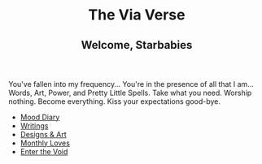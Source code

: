 <!DOCTYPE html>
<html lang="en">
<head>
<meta charset="UTF-8" />
<meta name="viewport" content="width=device-width, initial-scale=1" />
<title>The Via Verse</title>

<!-- Fonts -->
<link href="https://fonts.googleapis.com/css2?family=Cormorant+Garamond:wght@400;700&family=Dancing+Script&display=swap" rel="stylesheet" />

<!-- Stylesheet -->
<link rel="stylesheet" href="style.css" />
</head>
<body>
<div class="spellbook">
  <header>
    <h1>The Via Verse</h1>
    <h2>Welcome, Starbabies</h2>
  </header>
  <section class="intro">
    <p>
      You've fallen into my frequency...  
      You're in the presence of all that I am...  
      Words, Art, Power, and Pretty Little Spells.  
      Take what you need. Worship nothing.  
      Become everything.  
      Kiss your expectations good-bye.
    </p>
  </section>
  <nav>
    <ul>
      <li><a href="diary.html">Mood Diary</a></li>
      <li><a href="writings.html">Writings</a></li>
      <li><a href="offerings.html">Designs & Art</a></li>
      <li><a href="loves.html">Monthly Loves</a></li>
      <li><a href="#" id="secret-link">Enter the Void</a></li>
    </ul>
  </nav>
</div>

<script>
  // Secret page prompt
  document.getElementById('secret-link').addEventListener('click', function(e) {
    e.preventDefault();
    const pass = prompt('Speak the magic word:');
    if (pass && pass.toLowerCase() === 'lumos') {
      window.location.href = 'secret.html';
    } else {
      alert('The spell fizzles... Try again.');
    }
  });
</script>
</body>
</html>
